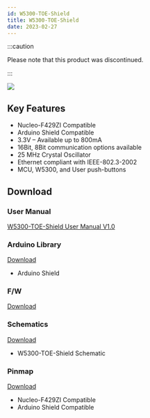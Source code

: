 ```yaml
---
id: W5300-TOE-Shield
title: W5300-TOE-Shield
date: 2023-02-27
---
```


:::caution

Please note that this product was discontinued.

:::

![](/img/osh/w5300-toe-shield/W5300-TOE-Shield.png)

## Key Features

*   Nucleo-F429ZI Compatible 
*   Arduino Shield Compatible
*	3.3V – Available up to 800mA
*	16Bit, 8Bit communication options available
*	25 MHz Crystal Oscillator
*	Ethernet compliant with IEEE-802.3-2002
*	MCU, W5300, and User push-buttons

## Download

### User Manual

<a href="/img/products/w5300/W5300E01-ARM_Manual_V1.0_eng.pdf" target="_blank">W5300-TOE-Shield User Manual V1.0</a>

### Arduino Library

<a href="/img/products/w5300/w5300e01-arm_linux.zip" target="_blank">Download</a>

* Arduino Shield

### F/W

<a href="/img/products/w5300/w5300e01-arm_linux.zip" target="_blank">Download</a>

### Schematics

<a href="/img/products/w5300/W5300E01_ARM_HW.zip" target="_blank">Download</a>

* W5300-TOE-Shield Schematic

### Pinmap

<a href="/img/products/w5300/W5300E01_ARM_HW.zip" target="_blank">Download</a>

*   Nucleo-F429ZI Compatible 
*   Arduino Shield Compatible